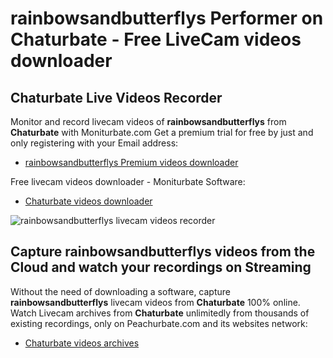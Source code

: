 # rainbowsandbutterflys Performer on Chaturbate - Free LiveCam videos downloader

## Chaturbate Live Videos Recorder

Monitor and record livecam videos of **rainbowsandbutterflys** from **Chaturbate** with Moniturbate.com
Get a premium trial for free by just and only registering with your Email address:
* [rainbowsandbutterflys Premium videos downloader](https://moniturbate.com/request-demo-licence-key.html)

Free livecam videos downloader - Moniturbate Software:
* [Chaturbate videos downloader](https://moniturbate.com/moniturbate-download-software.html)

![rainbowsandbutterflys livecam videos recorder](https://peachurnet.com/templates/moniturbate-software.png)


## Capture rainbowsandbutterflys videos from the Cloud and watch your recordings on Streaming

Without the need of downloading a software, capture **rainbowsandbutterflys** livecam videos from **Chaturbate** 100% online.
Watch Livecam archives from **Chaturbate** unlimitedly from thousands of existing recordings, only on Peachurbate.com and its websites network:
* [Chaturbate videos archives](https://peachurnet.com/)